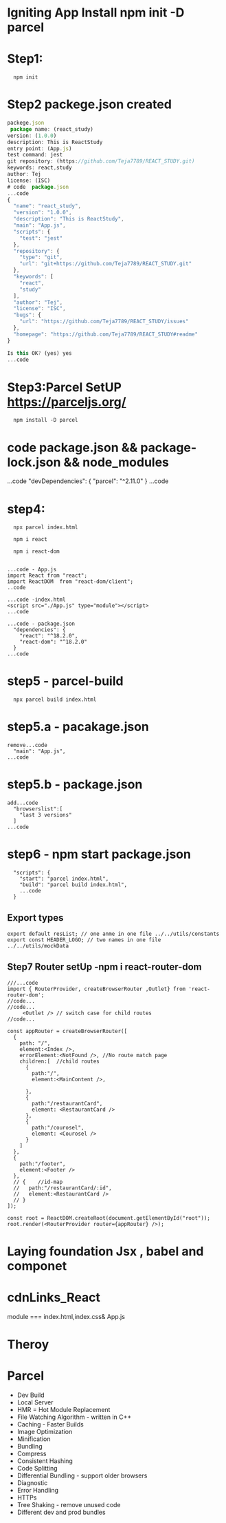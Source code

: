 # Igniting App Install npm init -D parcel

# Step1:

      npm init

# Step2 packege.json created
```jsx
packege.json
 package name: (react_study)
version: (1.0.0)                                                             
description: This is ReactStudy
entry point: (App.js)                                                        
test command: jest                                                           
git repository: (https://github.com/Teja7789/REACT_STUDY.git)                
keywords: react,study
author: Tej                                                                  
license: (ISC)                                                               
# code  package.json
...code
{
  "name": "react_study",
  "version": "1.0.0",
  "description": "This is ReactStudy",
  "main": "App.js",
  "scripts": {
    "test": "jest"
  },
  "repository": {
    "type": "git",
    "url": "git+https://github.com/Teja7789/REACT_STUDY.git"
  },
  "keywords": [
    "react",
    "study"
  ],
  "author": "Tej",
  "license": "ISC",
  "bugs": {
    "url": "https://github.com/Teja7789/REACT_STUDY/issues"
  },
  "homepage": "https://github.com/Teja7789/REACT_STUDY#readme"
}

Is this OK? (yes) yes
...code
```

# Step3:Parcel SetUP https://parceljs.org/

      npm install -D parcel

# code  package.json && package-lock.json && node_modules

...code
  "devDependencies": {
    "parcel": "^2.11.0"
  }
...code

# step4:

      npx parcel index.html

      npm i react

      npm i react-dom

```Jsx

...code - App.js
import React from "react";
import ReactDOM  from "react-dom/client";
..code
```

```Jsx
...code -index.html
<script src="./App.js" type="module"></script>
...code
```

```Jsx
...code - package.json
  "dependencies": {
    "react": "^18.2.0",
    "react-dom": "^18.2.0"
  }
...code
```

# step5 - parcel-build
      npx parcel build index.html
# step5.a - pacakage.json 

```Jsx
remove...code
  "main": "App.js",
...code
```

# step5.b - package.json
```Jsx
add...code
  "browserslist":[
    "last 3 versions"
  ]
...code
```
# step6 - npm start package.json
```Jsx
  "scripts": {
    "start": "parcel index.html",
    "build": "parcel build index.html",
    ...code
  }
```
## Export types
```
export default resList; // one anme in one file ../../utils/constants
export const HEADER_LOGO; // two names in one file ../../utils/mockData
```

## Step7 Router setUp -npm i react-router-dom
```Jsx 
///...code
import { RouterProvider, createBrowserRouter ,Outlet} from 'react-router-dom';
//code...
//code...
     <Outlet /> // switch case for child routes
//code...

const appRouter = createBrowserRouter([
  {
    path: "/",
    element:<Index />,
    errorElement:<NotFound />, //No route match page
    children:[  //child routes
      {
        path:"/",
        element:<MainContent />,
        
      },
      {
        path:"/restaurantCard",
        element: <RestaurantCard />
      },
      {
        path:"/courosel",
        element: <Courosel />
      }
    ]
  },
  {
    path:"/footer",
    element:<Footer />
  },
  // {    //id-map
  //   path:"/restaurantCard/:id",
  //   element:<RestaurantCard />
  // }
]);

const root = ReactDOM.createRoot(document.getElementById("root"));
root.render(<RouterProvider router={appRouter} />);
```

 # Laying foundation Jsx , babel and componet  

# cdnLinks_React
module === index.html,index.css& App.js

# Theroy

# Parcel
- Dev Build
- Local Server
- HMR = Hot Module Replacement
- File Watching Algorithm - written in C++
- Caching - Faster Builds
- Image Optimization
- Minification
- Bundling
- Compress
- Consistent Hashing
- Code Splitting
- Differential Bundling - support older browsers
- Diagnostic
- Error Handling
- HTTPs
- Tree Shaking - remove unused code
- Different dev and prod bundles
